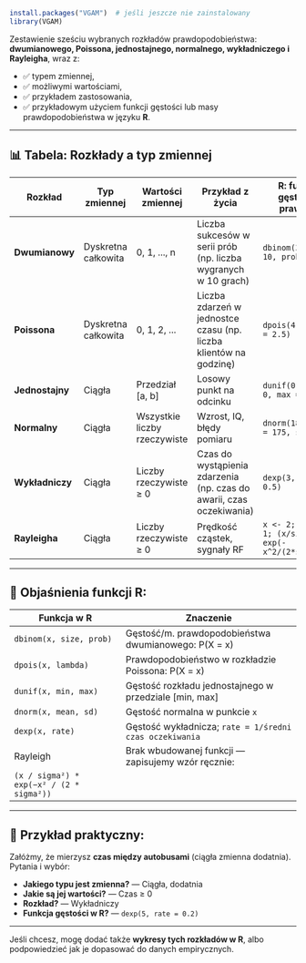 ```R
install.packages("VGAM")  # jeśli jeszcze nie zainstalowany
library(VGAM)
```

Zestawienie sześciu wybranych rozkładów prawdopodobieństwa: **dwumianowego, Poissona, jednostajnego, normalnego, wykładniczego i Rayleigha**, wraz z:

* ✅ typem zmiennej,
* ✅ możliwymi wartościami,
* ✅ przykładem zastosowania,
* ✅ przykładowym użyciem funkcji gęstości lub masy prawdopodobieństwa w języku **R**.

---

## 📊 Tabela: Rozkłady a typ zmiennej

| Rozkład         | Typ zmiennej        | Wartości zmiennej            | Przykład z życia                                                     | R: funkcja gęstości / prawdop.                            |
| --------------- | ------------------- | ---------------------------- | -------------------------------------------------------------------- | --------------------------------------------------------- |
| **Dwumianowy**  | Dyskretna całkowita | 0, 1, ..., n                 | Liczba sukcesów w serii prób (np. liczba wygranych w 10 grach)       | `dbinom(3, size = 10, prob = 0.5)`                        |
| **Poissona**    | Dyskretna całkowita | 0, 1, 2, ...                 | Liczba zdarzeń w jednostce czasu (np. liczba klientów na godzinę)    | `dpois(4, lambda = 2.5)`                                  |
| **Jednostajny** | Ciągła              | Przedział \[a, b]            | Losowy punkt na odcinku                                              | `dunif(0.3, min = 0, max = 1)`                            |
| **Normalny**    | Ciągła              | Wszystkie liczby rzeczywiste | Wzrost, IQ, błędy pomiaru                                            | `dnorm(180, mean = 175, sd = 10)`                         |
| **Wykładniczy** | Ciągła              | Liczby rzeczywiste ≥ 0       | Czas do wystąpienia zdarzenia (np. czas do awarii, czas oczekiwania) | `dexp(3, rate = 0.5)`                                     |
| **Rayleigha**   | Ciągła              | Liczby rzeczywiste ≥ 0       | Prędkość cząstek, sygnały RF                                         | `x <- 2; sigma <- 1; (x/sigma^2) * exp(-x^2/(2*sigma^2))` |

---

## 🧪 Objaśnienia funkcji R:

| Funkcja w R                              | Znaczenie                                               |
| ---------------------------------------- | ------------------------------------------------------- |
| `dbinom(x, size, prob)`                  | Gęstość/m. prawdopodobieństwa dwumianowego: P(X = x)    |
| `dpois(x, lambda)`                       | Prawdopodobieństwo w rozkładzie Poissona: P(X = x)      |
| `dunif(x, min, max)`                     | Gęstość rozkładu jednostajnego w przedziale \[min, max] |
| `dnorm(x, mean, sd)`                     | Gęstość normalna w punkcie `x`                          |
| `dexp(x, rate)`                          | Gęstość wykładnicza; `rate = 1/średni czas oczekiwania` |
| Rayleigh                                 | Brak wbudowanej funkcji — zapisujemy wzór ręcznie:      |
| `(x / sigma²) * exp(−x² / (2 * sigma²))` |                                                         |

---

## 🧠 Przykład praktyczny:

Załóżmy, że mierzysz **czas między autobusami** (ciągła zmienna dodatnia).
Pytania i wybór:

* **Jakiego typu jest zmienna?** — Ciągła, dodatnia
* **Jakie są jej wartości?** — Czas ≥ 0
* **Rozkład?** — Wykładniczy
* **Funkcja gęstości w R?** — `dexp(5, rate = 0.2)`

---

Jeśli chcesz, mogę dodać także **wykresy tych rozkładów w R**, albo podpowiedzieć jak je dopasować do danych empirycznych.
